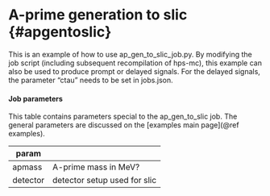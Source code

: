 A-prime generation to slic  {#apgentoslic}
==========================
This is an example of how to use ap_gen_to_slic_job.py.
By modifying the job script (including subsequent recompilation of hps-mc), this example can also be used to produce prompt or delayed signals. For the delayed signals, the parameter “ctau” needs to be set in jobs.json.

#### Job parameters
This table contains parameters special to the ap\_gen\_to\_slic job. The general parameters are discussed on the [examples main page](@ref examples).

| param    |                              |
|----------|------------------------------|
| apmass   | A-prime mass in MeV?         |
| detector | detector setup used for slic |
